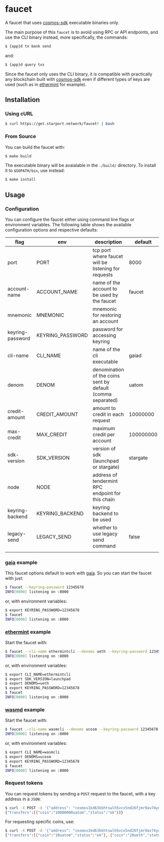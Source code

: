 # faucet

A faucet that uses [cosmos-sdk](https://github.com/cosmos/cosmos-sdk) executable binaries only.

The main purpose of this `faucet` is to avoid using RPC or API endpoints, and use the CLI binary instead, more
specifically, the commands:

```bash
$ {app}d tx bank send
```

and:

```bash
$ {app}d query txs
```

Since the faucet only uses the CLI binary, it is compatible with practically any blockchain built with
[cosmos-sdk](https://github.com/cosmos/cosmos-sdk) even if different types of keys are used (such as in
[ethermint](https://github.com/cosmos/ethermint) for example).


## Installation

### Using cURL

```bash
$ curl https://get.starport.network/faucet! | bash 
```

### From Source
You can build the faucet with:

```bash
$ make build
```

The executable binary will be avaialable in the `./build/` directory. To install it to `$GOPATH/bin`, use instead:

```bash
$ make install
```

## Usage

### Configuration

You can configure the faucet either using command line flags or environment variables. The following table
shows the available configuration options and respective defaults:

| flag             	| env              	| description                                                   | default                      	|
|------------------	|------------------	|--------------------------------------------------------------	|------------------------------	|
| port             	| PORT             	| tcp port where faucet will be listening for requests 	        | 8000                         	|
| account-name    	| ACCOUNT_NAME     	| name of the account to be used by the faucet                  | faucet                       	|
| mnemonic         	| MNEMONIC         	| mnemonic for restoring an account         	                |                              	|
| keyring-password 	| KEYRING_PASSWORD 	| password for accessing keyring                      	        |                              	|
| cli-name         	| CLI_NAME         	| name of the cli executable                                   	| gaiad 	                    |
| denom            	| DENOM            	| denomination of the coins sent by default (comma separated)  	| uatom                        	|
| credit-amount    	| CREDIT_AMOUNT    	| amount to credit in each request                             	| 10000000                     	|
| max-credit       	| MAX_CREDIT       	| maximum credit per account                                   	| 100000000                    	|
| sdk-version      	| SDK_VERSION      	| version of sdk (launchpad or stargate)                        | stargate                    	|
| node            	| NODE            	| address of tendermint RPC endpoint for this chain             |                    	        |
| keyring-backend   | KEYRING_BACKEND   | keyring backend to be used                                    |                               |
| legacy-send       | LEGACY_SEND       | whether to use legacy send command                            | false                         |
|                   |                   |                                                               |                               |

### [gaia](https://github.com/cosmos/gaia) example

This faucet options default to work with [gaia](https://github.com/cosmos/gaia). So you can start the faucet with just:

```bash
$ faucet --keyring-password 12345678
INFO[0000] listening on :8000
```

or, with environment variables:

```bash
$ export KEYRING_PASSWORD=12345678
$ faucet
INFO[0000] listening on :8000
```

### [ethermint](https://github.com/cosmos/ethermint) example

Start the faucet with:

```bash
$ faucet --cli-name ethermintcli --denoms ueth --keyring-password 12345678 --sdk-version launchpad
INFO[0000] listening on :8000
```

or, with environment variables:

```bash
$ export CLI_NAME=ethermintcli
$ export SDK_VERSION=launchpad
$ export DENOMS=ueth
$ export KEYRING_PASSWORD=12345678
$ faucet
INFO[0000] listening on :8000
```

### [wasmd](https://github.com/CosmWasm/wasmd) example

Start the faucet with:

```bash
$ faucet --cli-name wasmcli --denoms ucosm --keyring-password 12345678
INFO[0000] listening on :8000
```

or, with environment variables:

```bash
$ export CLI_NAME=wasmcli
$ export DENOMS=ucosm
$ export KEYRING_PASSWORD=12345678
$ faucet
INFO[0000] listening on :8000
```

### Request tokens

You can request tokens by sending a `POST` request to the faucet, with a key address in a `JSON`:

```bash
$ curl -X POST -d '{"address": "cosmos1kd63kkhtswlh5vcx5nd26fjmr9av74yd4sf8ve"}' http://localhost:8000
{"transfers":[{"coin":"10000000uatom","status":"ok"}]}
```

For requesting specific coins, use:

```bash
$ curl -X POST -d '{"address": "cosmos1kd63kkhtswlh5vcx5nd26fjmr9av74yd4sf8ve", "coins": ["10uatom", "20ueth"]}' http://localhost:8000
{"transfers":[{"coin":"10uatom","status":"ok"}, {"coin":"20ueth","status":"ok"}]}
```